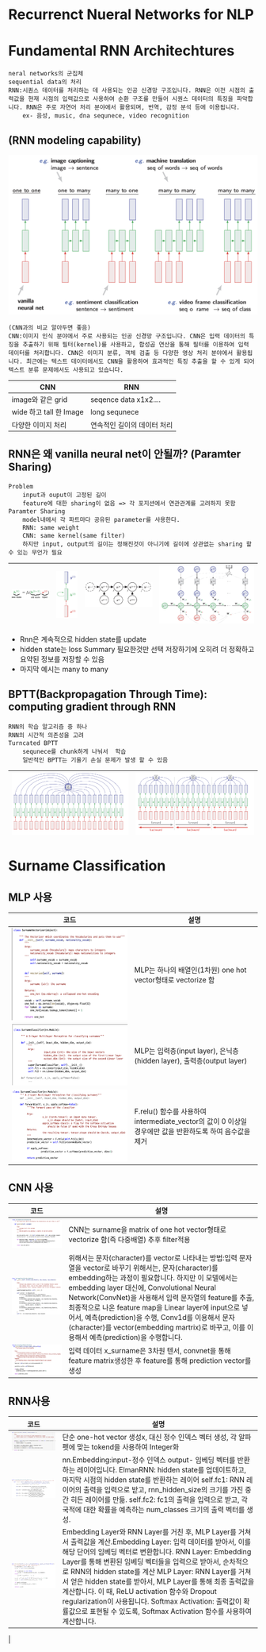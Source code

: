 # Recurrenct Nueral Networks for NLP

# Fundamental RNN Architechtures
    neral networks의 군집체
    sequential data의 처리
    RNN:시퀀스 데이터를 처리하는 데 사용되는 인공 신경망 구조입니다. RNN은 이전 시점의 출력값을 현재 시점의 입력값으로 사용하여 순환 구조를 만들어 시퀀스 데이터의 특징을 파악합니다. RNN은 주로 자연어 처리 분야에서 활용되며, 번역, 감정 분석 등에 이용됩니다.
        ex- 음성, music, dna sequnece, video recognition

## (RNN modeling capability)
![](./img/62.png)


    (CNN과의 비교 알아두면 좋음)   
    CNN:이미지 인식 분야에서 주로 사용되는 인공 신경망 구조입니다. CNN은 입력 데이터의 특징을 추출하기 위해 필터(kernel)를 사용하고, 합성곱 연산을 통해 필터를 이용하여 입력 데이터를 처리합니다. CNN은 이미지 분류, 객체 검출 등 다양한 영상 처리 분야에서 활용됩니다. 최근에는 텍스트 데이터에서도 CNN을 활용하여 효과적인 특징 추출을 할 수 있게 되어 텍스트 분류 문제에서도 사용되고 있습니다.
|CNN|RNN|
|---|---|
|image와 같은 grid| seqence data x1x2....|
|wide 하고 tall 한 Image| long sequnece|
|다양한 이미지 처리| 연속적인 길이의 데이터 처리|

## RNN은 왜 vanilla neural net이 안될까? (Paramter Sharing)
    Problem
        input과 ouput이 고정된 길이
        feature에 대한 sharing이 없음 => 각 포지션에서 연관관계를 고려하지 못함
    Paramter Sharing
        model내에서 각 파트마다 공유된 parameter를 사용한다.
        RNN: same weight
        CNN: same kernel(same filter)
        하지만 input, output의 길이는 정해진것이 아니기에 길이에 상관없는 sharing 할 수 있는 무언가 필요
| ![](./img/63.png)| ![](./img/64.png) | ![](./img/65.png) | ![](./img/66.png) | 
| ----------------- | ----------------- |  ----------------- | ----------------- | 
- Rnn은 계속적으로 hidden state를 update
- hidden state는 loss Summary
     필요한것만 선택 저장하기에 오히려 더 정확하고 요약된 정보를 저장할 수 있음
- 마지막 예시는 many to many

## BPTT(Backpropagation Through Time): computing gradient through RNN
    RNN의 학습 알고리즘 중 하나
    RNN의 시간적 의존성을 고려
    Turncated BPTT
        sequnece를 chunk하게 나눠서  학습
        일반적인 BPTT는 기울기 손실 문제가 발생 할 수 있음
| ![](./img/67.png)| ![](./img/68.png) | 
| ----------------- | ----------------- | 

# Surname Classification

## MLP 사용
| 코드| 설명| 
| ----------------- | ----------------- |
| ![](./img/71.png)| MLP는 하나의 배열인(1차원) one hot vector형태로 vectorize 함| 
| ![](./img/69.png)| MLP는 입력층(input layer), 은닉층(hidden layer), 출력층(output layer)|
| ![](./img/70.png)|  F.relu() 함수를 사용하여 intermediate_vector의 값이 0 이상일 경우에만 값을 반환하도록 하여 음수값을 제거|

## CNN 사용
| 코드| 설명| 
| ----------------- | ----------------- |
| ![](./img/72.png)| CNN는 surname을 matrix of one hot vector형태로 vectorize 함(즉 다중배열) 추후 filter적용| 
| ![](./img/73.png)| 위해서는 문자(character)를 vector로 나타내는 방법:입력 문자열을 vector로 바꾸기 위해서는, 문자(character)를 embedding하는 과정이 필요합니다. 하지만 이 모델에서는 embedding layer 대신에, Convolutional Neural Network(ConvNet)을 사용해서 입력 문자열의 feature를 추출,최종적으로 나온 feature map을 Linear layer에 input으로 넣어서, 예측(prediction)을 수행, Conv1d를 이용해서 문자(character)를 vector(embedding martrix)로 바꾸고, 이를 이용해서 예측(prediction)을 수행합니다.|
| ![](./img/74.png)|  입력 데이터 x_surname은 3차원 텐서, convnet을 통해 feature matrix생성한 후 feature를 통해 prediction vector를 생성|

## RNN사용
| 코드| 설명| 
| ----------------- | ----------------- |
| ![](./img/75.png)| 단순 one-hot vector 생성x, 대신 정수 인덱스 벡터 생성, 각 알파펫에 맞는 tokend을 사용하여 Integer화| 
| ![](./img/76.png)| nn.Embedding:input-정수 인덱스 output- 임베딩 벡터를 반환하는 레이어입니다. ElmanRNN: hidden state를 업데이트하고, 마지막 시점의 hidden state를 반환하는 레이어 self.fc1: RNN 레이어의 출력을 입력으로 받고, rnn_hidden_size의 크기를 가진 중간 히든 레이어를 만듦. self.fc2: fc1의 출력을 입력으로 받고, 각 국적에 대한 확률을 예측하는 num_classes 크기의 출력 벡터를 생성.|
| ![](./img/77.png)|  Embedding Layer와 RNN Layer를 거친 후, MLP Layer를 거쳐서 출력값을 계산.Embedding Layer: 입력 데이터를 받아서, 이를 해당 단어의 임베딩 벡터로 변환합니다. RNN Layer: Embedding Layer를 통해 변환된 임베딩 벡터들을 입력으로 받아서, 순차적으로 RNN의 hidden state를 계산 MLP Layer: RNN Layer를 거쳐서 얻은 hidden state를 받아서, MLP Layer를 통해 최종 출력값을 계산합니다. 이 때, ReLU activation 함수와 Dropout regularization이 사용됩니다. Softmax Activation: 출력값이 확률값으로 표현될 수 있도록, Softmax Activation 함수를 사용하여 계산합니다.
|

